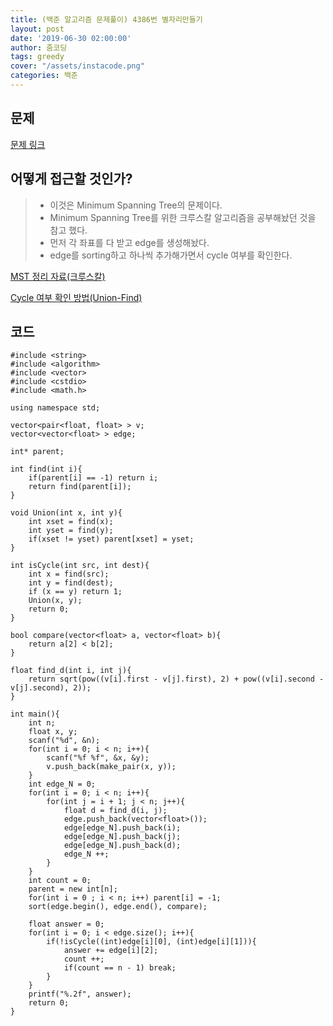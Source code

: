 ```yaml
---
title: (백준 알고리즘 문제풀이) 4386번 별자리만들기
layout: post
date: '2019-06-30 02:00:00'
author: 줌코딩
tags: greedy
cover: "/assets/instacode.png"
categories: 백준
---
```


## 문제

[문제 링크](https://www.acmicpc.net/problem/4386)


## 어떻게 접근할 것인가?

>* 이것은 Minimum Spanning Tree의 문제이다.
>* Minimum Spanning Tree를 위한 크루스칼 알고리즘을 공부해놨던 것을 참고 했다.
>* 먼저 각 좌표를 다 받고 edge를 생성해놨다.
>* edge를 sorting하고 하나씩 추가해가면서 cycle 여부를 확인한다.


[MST 정리 자료(크루스칼)](https://zoomkoding.github.io/algorithm/2019/05/19/MST-1.html)

[Cycle 여부 확인 방법(Union-Find)](https://zoomkoding.github.io/algorithm/2019/05/19/Union-Find-1.html)

## 코드

    #include <string>
    #include <algorithm>
    #include <vector>
    #include <cstdio>
    #include <math.h>

    using namespace std;

    vector<pair<float, float> > v; 
    vector<vector<float> > edge;

    int* parent;

    int find(int i){
        if(parent[i] == -1) return i;
        return find(parent[i]);
    }

    void Union(int x, int y){
        int xset = find(x);
        int yset = find(y);
        if(xset != yset) parent[xset] = yset; 
    }

    int isCycle(int src, int dest){
        int x = find(src); 
        int y = find(dest);
        if (x == y) return 1; 
        Union(x, y);  
        return 0; 
    }

    bool compare(vector<float> a, vector<float> b){
        return a[2] < b[2];
    }

    float find_d(int i, int j){
        return sqrt(pow((v[i].first - v[j].first), 2) + pow((v[i].second - v[j].second), 2));
    }

    int main(){
        int n;
        float x, y;
        scanf("%d", &n);
        for(int i = 0; i < n; i++){
            scanf("%f %f", &x, &y);
            v.push_back(make_pair(x, y));
        }
        int edge_N = 0;
        for(int i = 0; i < n; i++){
            for(int j = i + 1; j < n; j++){
                float d = find_d(i, j);
                edge.push_back(vector<float>());
                edge[edge_N].push_back(i);
                edge[edge_N].push_back(j);
                edge[edge_N].push_back(d);
                edge_N ++;
            }
        }
        int count = 0;
        parent = new int[n]; 
        for(int i = 0 ; i < n; i++) parent[i] = -1;
        sort(edge.begin(), edge.end(), compare); 

        float answer = 0;
        for(int i = 0; i < edge.size(); i++){
            if(!isCycle((int)edge[i][0], (int)edge[i][1])){
                answer += edge[i][2];
                count ++;
                if(count == n - 1) break;
            }
        }
        printf("%.2f", answer);
        return 0;
    }